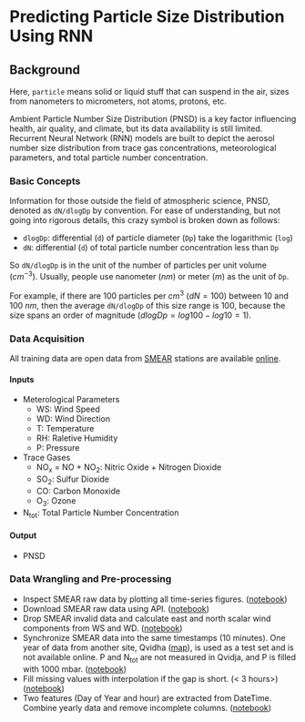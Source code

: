# Predicting Particle Size Distribution Using RNN

## Background

Here, `particle` means solid or liquid stuff that can suspend in the air, sizes from nanometers to micrometers, not atoms, protons, etc.

Ambient Particle Number Size Distribution (PNSD) is a key factor influencing health, air quality, and climate, but its data availability is still limited. Recurrent Neural Network (RNN) models are built to depict the aerosol number size distribution from trace gas concentrations, meteorological parameters, and total particle number concentration.

### Basic Concepts

Information for those outside the field of atmospheric science, PNSD, denoted as `dN/dlogDp` by convention. For ease of understanding, but not going into rigorous details, this crazy symbol is broken down as follows:

- `dlogDp`: differential (`d`) of particle diameter (`Dp`) take the logarithmic (`log`)
- `dN`:  differential (`d`) of total particle number concentration less than `Dp`

So `dN/dlogDp` is in the unit of the number of particles per unit volume ($cm^{-3}$). Usually, people use nanometer ($nm$) or meter ($m$) as the unit of `Dp`.

For example, if there are 100 particles per $cm^{3}$ ($dN=100$) between 10 and 100 $nm$, then the average `dN/dlogDp` of this size range is $100$, because the size spans an order of magnitude ($dlogDp=log100-log10=1$).

### Data Acquisition

All training data are open data from [SMEAR](https://www.atm.helsinki.fi/SMEAR/) stations are available [online](https://smear.avaa.csc.fi/). 

#### Inputs
- Meterological Parameters
    - WS: Wind Speed
    - WD: Wind Direction
    - T: Temperature
    - RH: Raletive Humidity
    - P: Pressure
- Trace Gases
    - NO<sub>x</sub> = NO + NO<sub>2</sub>: Nitric Oxide + Nitrogen Dioxide
    - SO<sub>2</sub>: Sulfur Dioxide
    - CO: Carbon Monoxide
    - O<sub>3</sub>: Ozone
- N<sub>tot</sub>: Total Particle Number Concentration

#### Output
- PNSD

### Data Wrangling and Pre-processing
- Inspect SMEAR raw data by plotting all time-series figures. ([notebook](https://colab.research.google.com/drive/1jFsD-2S-5tRz7fEHLoEE5PAtyWl3dTHY))
- Download SMEAR raw data using API. ([notebook](https://colab.research.google.com/drive/1YE9owmBAdXRGRc3GGgjkzEa_bhPw73xO))
- Drop SMEAR invalid data and calculate east and north scalar wind components from WS and WD. ([notebook](https://colab.research.google.com/drive/10SxecYwwqq2ArByEVuo4bzhdcY9Vsx7L))
- Synchronize SMEAR data into the same timestamps (10 minutes). One year of data from another site, Qvidha ([map](https://goo.gl/maps/4KfbuwUkLxkt3oJu5)), is used as a test set and is not available online. P and N<sub>tot</sub> are not measured in Qvidja, and P is filled with 1000 mbar. ([notebook](https://colab.research.google.com/drive/1MR7xmjYovuBR38g_Ojng16WD8NnRSyJu))
- Fill missing values with interpolation if the gap is short. (< 3 hours>)([notebook](https://colab.research.google.com/drive/1lh-Ol3W3Vbkicxh193V35WB5pbDynhvr))
- Two features (Day of Year and hour) are extracted from DateTime. Combine yearly data and remove incomplete columns. ([notebook](https://colab.research.google.com/drive/1JkycQNRkc6Y2ZquZWaq4WbWPF31A_uCy))
